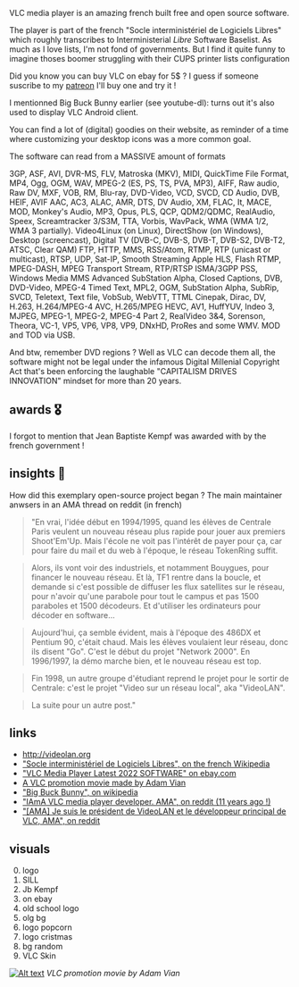 VLC media player is an amazing french built free and open source software.

The player is part of the french "Socle interministériel de Logiciels Libres" which roughly transcribes to Interministerial *Libre* Software Baselist. As much as I love lists, I'm not fond of governments. But I find it quite funny to imagine thoses boomer struggling with their CUPS printer lists configuration

Did you know you can buy VLC on ebay for 5$ ? I guess if someone suscribe to my [patreon](https://www.patreon.com/copyright_) I'll buy one and try it !

I mentionned Big Buck Bunny earlier (see youtube-dl): turns out it's also used to display VLC Android client.

You can find a lot of (digital) goodies on their website, as reminder of a time where customizing your desktop icons was a more common goal.

The software can read from a MASSIVE amount of formats

3GP, ASF, AVI, DVR-MS, FLV, Matroska (MKV), MIDI, QuickTime File Format, MP4, Ogg, OGM, WAV, MPEG-2 (ES, PS, TS, PVA, MP3), AIFF, Raw audio, Raw DV, MXF, VOB, RM, Blu-ray, DVD-Video, VCD, SVCD, CD Audio, DVB, HEIF, AVIF
AAC, AC3, ALAC, AMR, DTS, DV Audio, XM, FLAC, It, MACE, MOD, Monkey's Audio, MP3, Opus, PLS, QCP, QDM2/QDMC, RealAudio, Speex, Screamtracker 3/S3M, TTA, Vorbis, WavPack, WMA (WMA 1/2, WMA 3 partially).
Video4Linux (on Linux), DirectShow (on Windows), Desktop (screencast), Digital TV (DVB-C, DVB-S, DVB-T, DVB-S2, DVB-T2, ATSC, Clear QAM)
FTP, HTTP, MMS, RSS/Atom, RTMP, RTP (unicast or multicast), RTSP, UDP, Sat-IP, Smooth Streaming
Apple HLS, Flash RTMP, MPEG-DASH, MPEG Transport Stream, RTP/RTSP ISMA/3GPP PSS, Windows Media MMS
Advanced SubStation Alpha, Closed Captions, DVB, DVD-Video, MPEG-4 Timed Text, MPL2, OGM, SubStation Alpha, SubRip, SVCD, Teletext, Text file, VobSub, WebVTT, TTML
Cinepak, Dirac, DV, H.263, H.264/MPEG-4 AVC, H.265/MPEG HEVC, AV1, HuffYUV, Indeo 3, MJPEG, MPEG-1, MPEG-2, MPEG-4 Part 2, RealVideo 3&4, Sorenson, Theora, VC-1, VP5, VP6, VP8, VP9, DNxHD, ProRes and some WMV.
MOD and TOD via USB.

And btw, remember DVD regions ? Well as VLC can decode them all, the software might not be legal under the infamous Digital Millenial Copyright Act that's been enforcing the laughable "CAPITALISM DRIVES INNOVATION" mindset for more than 20 years. 

## awards 🎖️
I forgot to mention that Jean Baptiste Kempf was awarded with 
by the french government !

## insights 👀

How did this exemplary open-source project began ? The main maintainer anwsers in an AMA thread on reddit (in french)
> "En vrai, l'idée début en 1994/1995, quand les élèves de Centrale Paris veulent un nouveau réseau plus rapide pour jouer aux premiers Shoot'Em'Up. Mais l'école ne voit pas l'intérêt de payer pour ça, car pour faire du mail et du web à l'époque, le réseau TokenRing suffit.

> Alors, ils vont voir des industriels, et notamment Bouygues, pour financer le nouveau réseau. Et là, TF1 rentre dans la boucle, et demande si c'est possible de diffuser les flux satellites sur le réseau, pour n'avoir qu'une parabole pour tout le campus et pas 1500 paraboles et 1500 décodeurs. Et d'utiliser les ordinateurs pour décoder en software...

> Aujourd'hui, ça semble évident, mais à l'époque des 486DX et Pentium 90, c'était chaud. Mais les élèves voulaient leur réseau, donc ils disent "Go". C'est le début du projet "Network 2000". En 1996/1997, la démo marche bien, et le nouveau réseau est top.

> Fin 1998, un autre groupe d'étudiant reprend le projet pour le sortir de Centrale: c'est le projet "Video sur un réseau local", aka "VideoLAN".

> La suite pour un autre post."



## links
* http://videolan.org
* ["Socle interministériel de Logiciels Libres", on the french Wikipedia](https://fr.wikipedia.org/wiki/Socle_interminist%C3%A9riel_de_logiciels_libres)
* ["VLC Media Player Latest 2022 SOFTWARE" on
    ebay.com](https://web.archive.org/web/20220110113830/https://www.ebay.com/itm/275082518345)
* [A VLC promotion movie made by Adam Vian](https://images.videolan.org/images/vlc-player.mp4)
* ["Big Buck Bunny", on wikipedia](https://en.wikipedia.org/wiki/Big_Buck_Bunny)
* ["IAmA VLC media player developer. AMA", on reddit (11 years ago !)](https://www.reddit.com/r/IAmA/comments/g6cqr/iama_vlc_media_player_developer_ama/)
* ["[AMA] Je suis le président de VideoLAN et le développeur principal de VLC, AMA", on reddit](https://www.reddit.com/r/france/comments/736ghk/ama_je_suis_le_pr%C3%A9sident_de_videolan_et_le/) 


## visuals
0. logo
1. SILL
2. Jb Kempf
3. on ebay
4. old school logo
5. olg bg
6. logo popcorn
7. logo cristmas
8. bg random
9. VLC Skin 

[![Alt text](https://img.youtube.com/vi/vVXGLPl3n7E/0.jpg)](https://www.youtube.com/watch?v=vVXGLPl3n7E)
*VLC promotion movie by Adam Vian*
